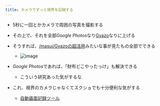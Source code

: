 ```yaml
---
title: カメラでずっと視界を記録する
---
```


* 5秒に一回とかカメラで周囲の写真を撮影する

* その上で、それを全部*Google Photos*なり[Gyazo](Gyazo.md)なりに上げる

* そうすれば、[/masui/Gyazoの超活用](https://scrapbox.io/masui/Gyazoの超活用)みたいな事が見たもの全部でできる
  
  * ![image](https://gyazo.com/c2a8294dc17be1053bbe2e074ca592fa/thumb/1000)
* *Google Photos*であれば、「財布どこやったっけ」も解決できる
  
  * こういう研究あった気がするな
* これ、視界のカメラじゃなくてスクショでも十分便利な気がする
  
  * [自動画面記録ツール](%E8%87%AA%E5%8B%95%E7%94%BB%E9%9D%A2%E8%A8%98%E9%8C%B2%E3%83%84%E3%83%BC%E3%83%AB.md)
